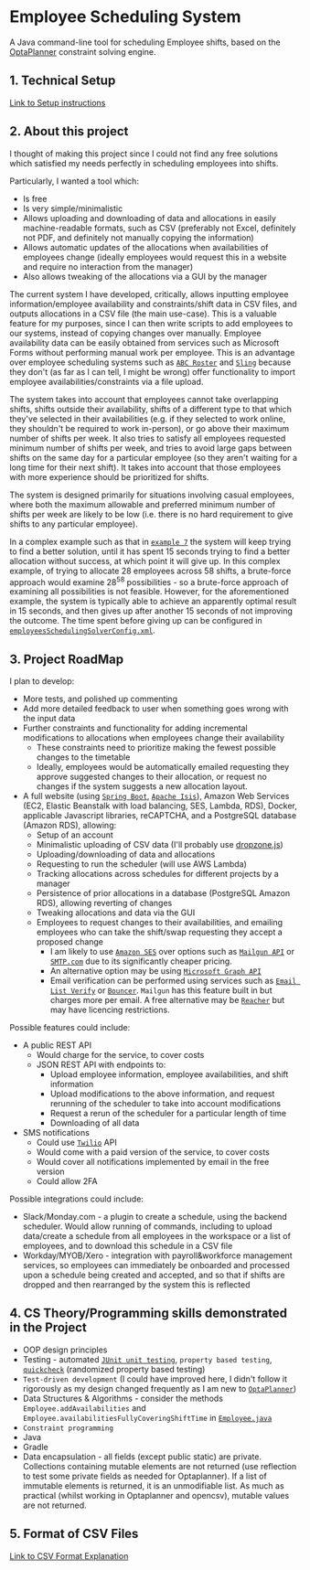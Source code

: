 # Employee Scheduling System

A Java command-line tool for scheduling Employee shifts, based on the [OptaPlanner](https://www.optaplanner.org/) constraint solving engine.

## 1. Technical Setup

[Link to Setup instructions](TECHNICAL.md)

## 2. About this project

I thought of making this project since I could not find any free solutions which satisfied my needs perfectly in scheduling employees into shifts.

Particularly, I wanted a tool which:
* Is free
* Is very simple/minimalistic
* Allows uploading and downloading of data and allocations in easily machine-readable formats, such as CSV (preferably not Excel, definitely not PDF, and definitely not manually copying the information)
* Allows automatic updates of the allocations when availabilities of employees change (ideally employees would request this in a website and require no interaction from the manager)
* Also allows tweaking of the allocations via a GUI by the manager

The current system I have developed, critically, allows inputting employee information/employee availability and constraints/shift data in CSV files, and outputs allocations in a CSV file (the main use-case). This is a valuable feature for my purposes, since I can then write scripts to add employees to our systems, instead of copying changes over manually. Employee availability data can be easily obtained from services such as Microsoft Forms without performing manual work per employee. This is an advantage over employee scheduling systems such as [`ABC Roster`](https://www.abc-roster.com/) and [`Sling`](https://getsling.com/) because they don't (as far as I can tell, I might be wrong) offer functionality to import employee availabilities/constraints via a file upload.

The system takes into account that employees cannot take overlapping shifts, shifts outside their availability, shifts of a different type to that which they've selected in their availabilities (e.g. if they selected to work online, they shouldn't be required to work in-person), or go above their maximum number of shifts per week. It also tries to satisfy all employees requested minimum number of shifts per week, and tries to avoid large gaps between shifts on the same day for a particular employee (so they aren't waiting for a long time for their next shift). It takes into account that those employees with more experience should be prioritized for shifts.

The system is designed primarily for situations involving casual employees, where both the maximum allowable and preferred minimum number of shifts per week are likely to be low (i.e. there is no hard requirement to give shifts to any particular employee).

In a complex example such as that in [`example 7`](CSVs_command_line/example7_complex_example) the system will keep trying to find a better solution, until it has spent 15 seconds trying to find a better allocation without success, at which point it will give up. In this complex example, of trying to allocate 28 employees across 58 shifts, a brute-force approach would examine 28<sup>58</sup> possibilities - so a brute-force approach of examining all possibilities is not feasible. However, for the aforementioned example, the system is typically able to achieve an apparently optimal result in 15 seconds, and then gives up after another 15 seconds of not improving the outcome. The time spent before giving up can be configured in [`employeesSchedulingSolverConfig.xml`](src/main/resources/employeesSchedulingSolverConfig.xml).

## 3. Project RoadMap

I plan to develop:
* More tests, and polished up commenting
* Add more detailed feedback to user when something goes wrong with the input data
* Further constraints and functionality for adding incremental modifications to allocations when employees change their availability
    * These constraints need to prioritize making the fewest possible changes to the timetable
    * Ideally, employees would be automatically emailed requesting they approve suggested changes to their allocation, or request no changes if the system suggests a new allocation layout.
* A full website (using [`Spring Boot`](https://spring.io/projects/spring-boot), [`Apache Isis`](http://isis.apache.org/)), Amazon Web Services (EC2, Elastic Beanstalk with load balancing, SES, Lambda, RDS), Docker, applicable Javascript libraries, reCAPTCHA, and a PostgreSQL database (Amazon RDS), allowing:
    * Setup of an account
    * Minimalistic uploading of CSV data (I'll probably use [dropzone.js](https://www.dropzonejs.com/))
    * Uploading/downloading of data and allocations
    * Requesting to run the scheduler (will use AWS Lambda)
    * Tracking allocations across schedules for different projects by a manager
    * Persistence of prior allocations in a database (PostgreSQL Amazon RDS), allowing reverting of changes
    * Tweaking allocations and data via the GUI
    * Employees to request changes to their availabilities, and emailing employees who can take the shift/swap requesting they accept a proposed change
        * I am likely to use [`Amazon SES`](https://aws.amazon.com/ses/pricing/) over options such as [`Mailgun API`](https://documentation.mailgun.com/en/latest/api_reference.html) or [`SMTP.com`](https://smtp.com) due to its significantly cheaper pricing.
        * An alternative option may be using [`Microsoft Graph API`](https://docs.microsoft.com/en-us/graph/outlook-mail-concept-overview)
        * Email verification can be performed using services such as [`Email List Verify`](https://www.emaillistverify.com/) or [`Bouncer`](https://www.usebouncer.com/). `Mailgun` has this feature built in but charges more per email. A free alternative may be [`Reacher`](https://help.reacher.email/self-host-guide) but may have licencing restrictions.

Possible features could include:
* A public REST API
    * Would charge for the service, to cover costs
    * JSON REST API with endpoints to:
        * Upload employee information, employee availabilities, and shift information
        * Upload modifications to the above information, and request rerunning of the scheduler to take into account modifications
        * Request a rerun of the scheduler for a particular length of time
        * Downloading of all data
* SMS notifications
    * Could use [`Twilio`](https://www.twilio.com/sms) API
    * Would come with a paid version of the service, to cover costs
    * Would cover all notifications implemented by email in the free version
    * Could allow 2FA

Possible integrations could include:
* Slack/Monday.com - a plugin to create a schedule, using the backend scheduler. Would allow running of commands, including to upload data/create a schedule from all employees in the workspace or a list of employees, and to download this schedule in a CSV file
* Workday/MYOB/Xero - integration with payroll&workforce management services, so employees can immediately be onboarded and processed upon a schedule being created and accepted, and so that if shifts are dropped and then rearranged by the system this is reflected

## 4. CS Theory/Programming skills demonstrated in the Project

* OOP design principles
* Testing - automated [`JUnit unit testing`](https://junit.org/junit5/), `property based testing`, [`quickcheck`](https://github.com/pholser/junit-quickcheck) (randomized property based testing)
* `Test-driven development` (I could have improved here, I didn't follow it rigorously as my design changed frequently as I am new to [`OptaPlanner`](https://www.optaplanner.org/))
* Data Structures & Algorithms - consider the methods `Employee.addAvailabilities` and `Employee.availabilitiesFullyCoveringShiftTime` in [`Employee.java`](src/main/java/com/roster123/employeescheduler/domain/Employee.java)
* `Constraint programming`
* Java
* Gradle
* Data encapsulation - all fields (except public static) are private. Collections containing mutable elements are not returned (use reflection to test some private fields as needed for Optaplanner). If a list of immutable elements is returned, it is an unmodifiable list. As much as practical (whilst working in Optaplanner and opencsv), mutable values are not returned.

## 5. Format of CSV Files

[Link to CSV Format Explanation](CSV_FORMAT.md)
